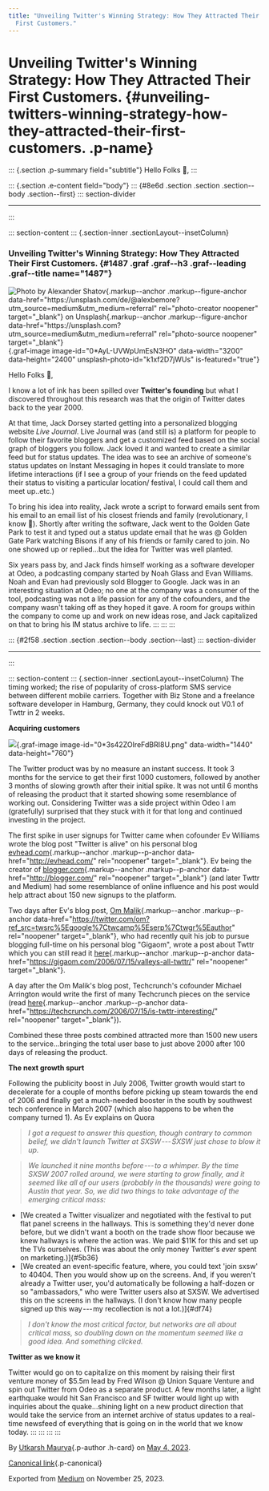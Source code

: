 ```yaml
---
title: "Unveiling Twitter's Winning Strategy: How They Attracted Their
  First Customers."
---
```


<div>

# Unveiling Twitter's Winning Strategy: How They Attracted Their First Customers. {#unveiling-twitters-winning-strategy-how-they-attracted-their-first-customers. .p-name}

</div>

::: {.section .p-summary field="subtitle"}
Hello Folks 👋,
:::

::: {.section .e-content field="body"}
::: {#8e6d .section .section .section--body .section--first}
::: section-divider

------------------------------------------------------------------------
:::

::: section-content
::: {.section-inner .sectionLayout--insetColumn}
### Unveiling Twitter's Winning Strategy: How They Attracted Their First Customers. {#1487 .graf .graf--h3 .graf--leading .graf--title name="1487"}

![Photo by [Alexander
Shatov](https://unsplash.com/de/@alexbemore?utm_source=medium&utm_medium=referral){.markup--anchor
.markup--figure-anchor
data-href="https://unsplash.com/de/@alexbemore?utm_source=medium&utm_medium=referral"
rel="photo-creator noopener" target="_blank"}
on [Unsplash](https://unsplash.com?utm_source=medium&utm_medium=referral){.markup--anchor
.markup--figure-anchor
data-href="https://unsplash.com?utm_source=medium&utm_medium=referral"
rel="photo-source noopener"
target="_blank"}](https://cdn-images-1.medium.com/max/800/0*AyL-UVWpUmEsN3HO){.graf-image
image-id="0*AyL-UVWpUmEsN3HO" data-width="3200" data-height="2400"
unsplash-photo-id="k1xf2D7jWUs" is-featured="true"}

Hello Folks 👋,

I know a lot of ink has been spilled over **Twitter's founding** but
what I discovered throughout this research was that the origin of
Twitter dates back to the year 2000.

At that time, Jack Dorsey started getting into a personalized blogging
website *Live Journal*. Live Journal was (and still is) a platform for
people to follow their favorite bloggers and get a customized feed based
on the social graph of bloggers you follow. Jack loved it and wanted to
create a similar feed but for status updates. The idea was to see an
archive of someone's status updates on Instant Messaging in hopes it
could translate to more lifetime interactions (if I see a group of your
friends on the feed updated their status to visiting a particular
location/ festival, I could call them and meet up..etc.)

To bring his idea into reality, Jack wrote a script to forward emails
sent from his email to an email list of his closest friends and family
(revolutionary, I know 😬). Shortly after writing the software, Jack
went to the Golden Gate Park to test it and typed out a status update
email that he was @ Golden Gate Park watching Bisons if any of his
friends or family cared to join. No one showed up or replied...but the
idea for Twitter was well planted.

Six years pass by, and Jack finds himself working as a software
developer at Odeo, a podcasting company started by Noah Glass and Evan
Williams. Noah and Evan had previously sold Blogger to Google. Jack was
in an interesting situation at Odeo; no one at the company was a
consumer of the tool, podcasting was not a life passion for any of the
cofounders, and the company wasn't taking off as they hoped it gave. A
room for groups within the company to come up and work on new ideas
rose, and Jack capitalized on that to bring his IM status archive to
life.
:::
:::
:::

::: {#2f58 .section .section .section--body .section--last}
::: section-divider

------------------------------------------------------------------------
:::

::: section-content
::: {.section-inner .sectionLayout--insetColumn}
The timing worked; the rise of popularity of cross-platform SMS service
between different mobile carriers. Together with Biz Stone and a
freelance software developer in Hamburg, Germany, they could knock out
V0.1 of Twttr in 2 weeks.

**Acquiring customers**

![](https://cdn-images-1.medium.com/max/800/0*3s42ZOIreFdBRI8U.png){.graf-image
image-id="0*3s42ZOIreFdBRI8U.png" data-width="1440" data-height="760"}

The Twitter product was by no measure an instant success. It took 3
months for the service to get their first 1000 customers, followed by
another 3 months of slowing growth after their initial spike. It was not
until 6 months of releasing the product that it started showing some
resemblance of working out. Considering Twitter was a side project
within Odeo I am (gratefully) surprised that they stuck with it for that
long and continued investing in the project.

The first spike in user signups for Twitter came when cofounder Ev
Williams wrote the blog post "Twitter is alive" on his personal blog
[evhead.com](http://evhead.com/){.markup--anchor .markup--p-anchor
data-href="http://evhead.com/" rel="noopener" target="_blank"}. Ev being
the creator of [blogger.com](http://blogger.com/){.markup--anchor
.markup--p-anchor data-href="http://blogger.com/" rel="noopener"
target="_blank"} (and later Twttr and Medium) had some resemblance of
online influence and his post would help attract about 150 new signups
to the platform.

Two days after Ev's blog post, [Om
Malik](https://twitter.com/om?ref_src=twsrc%5Egoogle%7Ctwcamp%5Eserp%7Ctwgr%5Eauthor){.markup--anchor
.markup--p-anchor
data-href="https://twitter.com/om?ref_src=twsrc%5Egoogle%7Ctwcamp%5Eserp%7Ctwgr%5Eauthor"
rel="noopener" target="_blank"}, who had recently quit his job to pursue
blogging full-time on his personal blog "Gigaom", wrote a post about
Twttr which you can still read it
[here](https://gigaom.com/2006/07/15/valleys-all-twttr/){.markup--anchor
.markup--p-anchor
data-href="https://gigaom.com/2006/07/15/valleys-all-twttr/"
rel="noopener" target="_blank"}.

A day after the Om Malik's blog post, Techcrunch's cofounder Michael
Arrington would write the first of many Techcrunch pieces on the service
(read
[here](https://techcrunch.com/2006/07/15/is-twttr-interesting/){.markup--anchor
.markup--p-anchor
data-href="https://techcrunch.com/2006/07/15/is-twttr-interesting/"
rel="noopener" target="_blank"}).

Combined these three posts combined attracted more than 1500 new users
to the service...bringing the total user base to just above 2000 after
100 days of releasing the product.

**The next growth spurt**

Following the publicity boost in July 2006, Twitter growth would start
to decelerate for a couple of months before picking up steam towards the
end of 2006 and finally get a much-needed booster in the south by
southwest tech conference in March 2007 (which also happens to be when
the company turned 1). As Ev explains on Quora

> *I got a request to answer this question, though contrary to common
> belief, we didn't launch Twitter at SXSW --- SXSW just chose to blow
> it up.*

> *We launched it nine months before --- to a whimper. By the time SXSW
> 2007 rolled around, we were starting to grow finally, and it seemed
> like all of our users (probably in the thousands) were going to Austin
> that year. So, we did two things to take advantage of the emerging
> critical mass:*

-   [We created a Twitter visualizer and negotiated with the festival to
    put flat panel screens in the hallways. This is something they'd
    never done before, but we didn't want a booth on the trade show
    floor because we knew hallways is where the action was. We paid
    \$11K for this and set up the TVs ourselves. (This was about the
    only money Twitter's *ever* spent on marketing.)]{#5b36}
-   [We created an event-specific feature, where, you could text 'join
    sxsw' to 40404. Then you would show up on the screens. And, if you
    weren't already a Twitter user, you'd automatically be following a
    half-dozen or so "ambassadors," who were Twitter users also at SXSW.
    We advertised this on the screens in the hallways. (I don't know how
    many people signed up this way --- my recollection is not a
    lot.)]{#df74}

> *I don't know the most critical factor, but networks are all about
> critical mass, so doubling down on the momentum seemed like a good
> idea. And something clicked.*

**Twitter as we know it**

Twitter would go on to capitalize on this moment by raising their first
venture money of \$5.5m lead by Fred Wilson @ Union Square Venture and
spin out Twitter from Odeo as a separate product. A few months later, a
light earthquake would hit San Francisco and SF twitter would light up
with inquiries about the quake...shining light on a new product
direction that would take the service from an internet archive of status
updates to a real-time newsfeed of everything that is going on in the
world that we know today.
:::
:::
:::
:::

By [Utkarsh Maurya](https://medium.com/@sankalp.1519){.p-author .h-card}
on [May 4, 2023](https://medium.com/p/e94132f373ad).

[Canonical
link](https://medium.com/@sankalp.1519/unveiling-twitters-winning-strategy-how-they-attracted-their-first-customers-e94132f373ad){.p-canonical}

Exported from [Medium](https://medium.com) on November 25, 2023.
